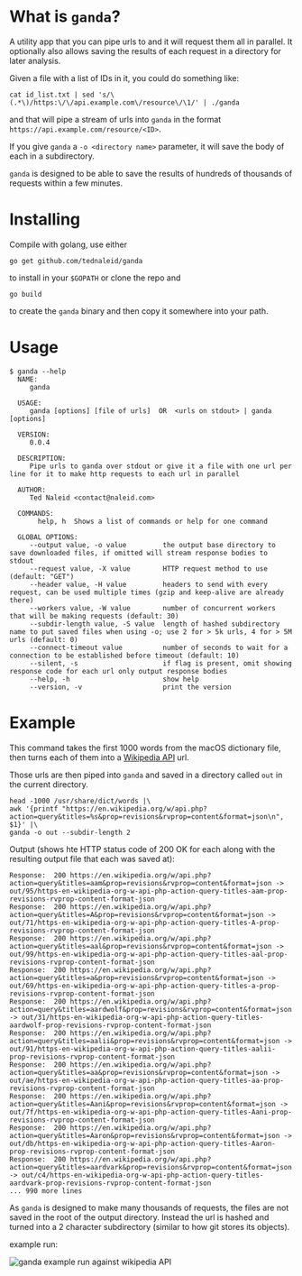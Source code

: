 # What is `ganda`?

A utility app that you can pipe urls to and it will request them all in parallel.  It optionally also allows saving the results of each request in a directory for later analysis.

Given a file with a list of IDs in it, you could do something like:

    cat id_list.txt | sed 's/\(.*\)/https:\/\/api.example.com\/resource\/\1/' | ./ganda
    
and that will pipe a stream of urls into `ganda` in the format `https://api.example.com/resource/<ID>`.

If you give `ganda` a `-o <directory name>` parameter, it will save the body of each in a subdirectory.

`ganda` is designed to be able to save the results of hundreds of thousands of requests within a few minutes.

# Installing

Compile with golang, use either 

    go get github.com/tednaleid/ganda
    
to install in your `$GOPATH` or clone the repo and 

    go build 
    
to create the `ganda` binary and then copy it somewhere into your path.

# Usage

    $ ganda --help
      NAME:
         ganda

      USAGE:
         ganda [options] [file of urls]  OR  <urls on stdout> | ganda [options]

      VERSION:
         0.0.4

      DESCRIPTION:
         Pipe urls to ganda over stdout or give it a file with one url per line for it to make http requests to each url in parallel

      AUTHOR:
         Ted Naleid <contact@naleid.com>

      COMMANDS:
           help, h  Shows a list of commands or help for one command

      GLOBAL OPTIONS:
         --output value, -o value         the output base directory to save downloaded files, if omitted will stream response bodies to stdout
         --request value, -X value        HTTP request method to use (default: "GET")
         --header value, -H value         headers to send with every request, can be used multiple times (gzip and keep-alive are already there)
         --workers value, -W value        number of concurrent workers that will be making requests (default: 30)
         --subdir-length value, -S value  length of hashed subdirectory name to put saved files when using -o; use 2 for > 5k urls, 4 for > 5M urls (default: 0)
         --connect-timeout value          number of seconds to wait for a connection to be established before timeout (default: 10)
         --silent, -s                     if flag is present, omit showing response code for each url only output response bodies
         --help, -h                       show help
         --version, -v                    print the version
       
# Example

This command takes the first 1000 words from the macOS dictionary file, then turns each of them into a [Wikipedia API](https://www.mediawiki.org/wiki/API:Main_page) url.

Those urls are then piped into `ganda` and saved in a directory called `out` in the current directory.


    head -1000 /usr/share/dict/words |\
    awk '{printf "https://en.wikipedia.org/w/api.php?action=query&titles=%s&prop=revisions&rvprop=content&format=json\n", $1}' |\
    ganda -o out --subdir-length 2
    
Output (shows hte HTTP status code of 200 OK for each along with the resulting output file that each was saved at):

    Response:  200 https://en.wikipedia.org/w/api.php?action=query&titles=aam&prop=revisions&rvprop=content&format=json -> out/95/https-en-wikipedia-org-w-api-php-action-query-titles-aam-prop-revisions-rvprop-content-format-json
    Response:  200 https://en.wikipedia.org/w/api.php?action=query&titles=A&prop=revisions&rvprop=content&format=json -> out/71/https-en-wikipedia-org-w-api-php-action-query-titles-A-prop-revisions-rvprop-content-format-json
    Response:  200 https://en.wikipedia.org/w/api.php?action=query&titles=aal&prop=revisions&rvprop=content&format=json -> out/99/https-en-wikipedia-org-w-api-php-action-query-titles-aal-prop-revisions-rvprop-content-format-json
    Response:  200 https://en.wikipedia.org/w/api.php?action=query&titles=a&prop=revisions&rvprop=content&format=json -> out/69/https-en-wikipedia-org-w-api-php-action-query-titles-a-prop-revisions-rvprop-content-format-json
    Response:  200 https://en.wikipedia.org/w/api.php?action=query&titles=aardwolf&prop=revisions&rvprop=content&format=json -> out/31/https-en-wikipedia-org-w-api-php-action-query-titles-aardwolf-prop-revisions-rvprop-content-format-json
    Response:  200 https://en.wikipedia.org/w/api.php?action=query&titles=aalii&prop=revisions&rvprop=content&format=json -> out/91/https-en-wikipedia-org-w-api-php-action-query-titles-aalii-prop-revisions-rvprop-content-format-json
    Response:  200 https://en.wikipedia.org/w/api.php?action=query&titles=aa&prop=revisions&rvprop=content&format=json -> out/ae/https-en-wikipedia-org-w-api-php-action-query-titles-aa-prop-revisions-rvprop-content-format-json
    Response:  200 https://en.wikipedia.org/w/api.php?action=query&titles=Aani&prop=revisions&rvprop=content&format=json -> out/7f/https-en-wikipedia-org-w-api-php-action-query-titles-Aani-prop-revisions-rvprop-content-format-json
    Response:  200 https://en.wikipedia.org/w/api.php?action=query&titles=Aaron&prop=revisions&rvprop=content&format=json -> out/db/https-en-wikipedia-org-w-api-php-action-query-titles-Aaron-prop-revisions-rvprop-content-format-json
    Response:  200 https://en.wikipedia.org/w/api.php?action=query&titles=aardvark&prop=revisions&rvprop=content&format=json -> out/c4/https-en-wikipedia-org-w-api-php-action-query-titles-aardvark-prop-revisions-rvprop-content-format-json
    ... 990 more lines
    
As `ganda` is designed to make many thousands of requests, the files are not saved in the root of the output directory.  Instead the url is hashed and turned into a 2 character subdirectory (similar to how git stores its objects).

example run:

![ganda example run against wikipedia API](https://cdn.rawgit.com/tednaleid/ganda/gh-pages/images/ganda-example.gif)

